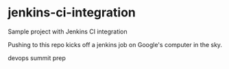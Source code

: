 # jenkins-ci-integration
Sample project with Jenkins CI integration

Pushing to this repo kicks off a jenkins job on Google's computer in the sky.

devops summit prep
